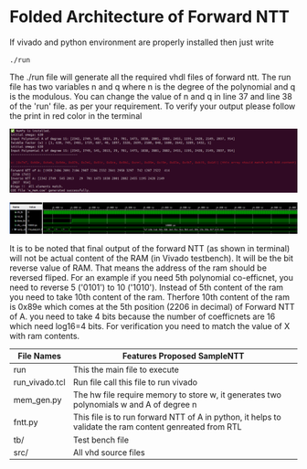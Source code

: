 # Folded Architecture of Forward NTT
If vivado and python environment are properly installed then just write
```
./run
```
The ./run file will generate all the required vhdl files of forward ntt.
The run file has two variables n and q where n is the degree of the polynomial and q is the modulous. You can change the value of n and q in line 37 and line 38 of the 'run' file. as per your requirement. 
To verify your output please follow the print in red color in the terminal

![ntt forward](./ntt_test.png)


![test bench of forward ntt](./tb.png)

It is to be noted that final output of the forward NTT (as shown in terminal) will  not be actual content of the RAM (in Vivado testbench). It will be the bit reverse value of RAM. That means the address of the ram should be reversed fliped. For an example if you need 5th polynomial co-efficnet, you need to reverse 5 ('0101') to 10 ('1010'). Instead of 5th content of the ram you need to take 10th content of the ram. Therfore 10th content of the ram is 0x89e which comes at the 5th position (2206 in decimal) of Forward NTT of A. you need to take 4 bits because the number of coefficnets are 16 which need log16=4 bits.
For verification you need to match the value of X with ram contents.

| File Names         | Features           Proposed SampleNTT  |
|--------------------|----------------------------------------|
| run                | This the main file to execute          |
| run_vivado.tcl     | Run file call this file to run vivado  |
| mem_gen.py         | The hw file require memory to store w, it generates two polynomials w and A of degree n      |
| fntt.py            | This file is to run forward NTT of A in python, it helps to validate the ram content genreated from RTL |
| tb/                | Test bench file                        |
| src/               | All vhd source files                   |
